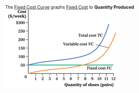 The [Fixed Cost Curve](.md) graphs [Fixed Cost](Fixed%20Cost.md) to **Quantity Produced**  
	![Pasted image 20240110215710](attachments/Pasted%20image%2020240110215710.png)